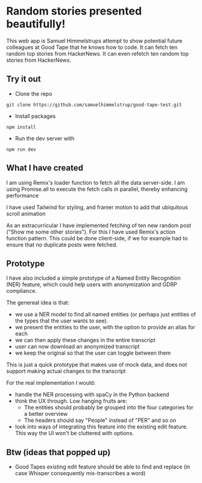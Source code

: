 # Random stories presented beautifully!

This web app is Samuel Himmelstrups attempt to show potential future colleagues at Good Tape that he knows how to code.
It can fetch ten random top stories from HackerNews.
It can even refetch ten random top stories from HackerNews.

## Try it out

- Clone the repo

```shellscript
git clone https://github.com/samuelhimmelstrup/good-tape-test.git
```

- Install packages

```shellscript
npm install
```

- Run the dev server with

```shellscript
npm run dev
```

## What I have created

I am using Remix's loader function to fetch all the data server-side.
I am using Promise.all to execute the fetch calls in parallel, thereby enhancing performance

I have used Tailwind for styling, and framer motion to add that ubiquitous scroll animation

As an extracurricular I have implemented fetching of ten new random post ("Show me some other stories").
For this I have used Remix's action function pattern.
This could be done client-side, if we for example had to ensure that no duplicate posts were fetched.

## Prototype

I have also included a simple prototype of a Named Entity Recognition (NER) feature, which could help users with anonymization and GDRP compliance.

The genereal idea is that:

- we use a NER model to find all named entities (or perhaps just entities of the types that the user wants to see).
- we present the entities to the user, with the option to provide an alias for each
- we can then apply these changes in the entire transcript
- user can now download an anonymized transcript
- we keep the original so that the user can toggle between them

This is just a quick prototype that makes use of mock data, and does not support making actual changes to the transcript

For the real implementation I would:

- handle the NER processing with spaCy in the Python backend
- think the UX through. Low hanging fruits are:
  - The entities should probably be grouped into the four categories for a better overview
  - The headers should say "People" instead of "PER" and so on
- look into ways of integrating this feature into the existing edit feature. This way the UI won't be cluttered with options.

## Btw (ideas that popped up)

- Good Tapes existing edit feature should be able to find and replace (in case Whisper consequently mis-transcribes a word)
